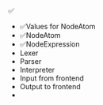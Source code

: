 ✅

- ✅Values for NodeAtom
- ✅NodeAtom
- ✅NodeExpression
- Lexer
- Parser
- Interpreter
- Input from frontend
- Output to frontend
- 